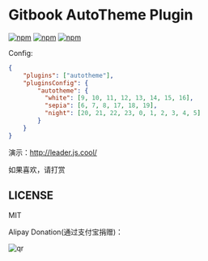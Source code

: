 # Gitbook AutoTheme Plugin

[![npm](https://img.shields.io/npm/v/gitbook-plugin-autotheme.svg?style=plastic)](https://npmjs.org/package/gitbook-plugin-autotheme) [![npm](https://img.shields.io/npm/dm/gitbook-plugin-autotheme.svg?style=plastic)](https://npmjs.org/package/gitbook-plugin-autotheme) [![npm](https://img.shields.io/npm/dt/gitbook-plugin-autotheme.svg?style=plastic)](https://npmjs.org/package/gitbook-plugin-autotheme)

Config:

```json
{
    "plugins": ["autotheme"],
    "pluginsConfig": {
        "autotheme": {
          "white": [9, 10, 11, 12, 13, 14, 15, 16],
          "sepia": [6, 7, 8, 17, 18, 19],
          "night": [20, 21, 22, 23, 0, 1, 2, 3, 4, 5]
        }
    }
}
```

演示：<http://leader.js.cool/>

如果喜欢，请打赏

## LICENSE

MIT

Alipay Donation(通过支付宝捐赠)：

![qr](https://cloud.githubusercontent.com/assets/1890238/15489630/fccbb9cc-2193-11e6-9fed-b93c59d6ef37.png)
